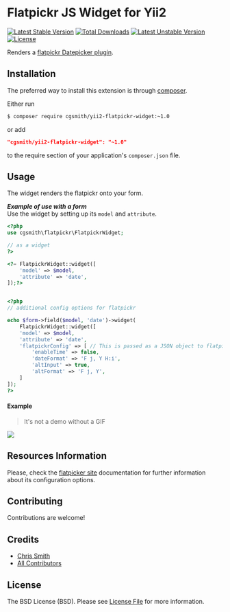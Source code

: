 Flatpickr JS Widget for Yii2
====================================

[![Latest Stable Version](http://poser.pugx.org/cgsmith/yii2-flatpickr-widget/v)](https://packagist.org/packages/cgsmith/yii2-flatpickr-widget) 
[![Total Downloads](http://poser.pugx.org/cgsmith/yii2-flatpickr-widget/downloads)](https://packagist.org/packages/cgsmith/yii2-flatpickr-widget) 
[![Latest Unstable Version](http://poser.pugx.org/cgsmith/yii2-flatpickr-widget/v/unstable)](https://packagist.org/packages/cgsmith/yii2-flatpickr-widget) 
[![License](http://poser.pugx.org/cgsmith/yii2-flatpickr-widget/license)](https://packagist.org/packages/cgsmith/yii2-flatpickr-widget) 


Renders a [flatpickr Datepicker plugin](https://flatpickr.js.org/).

Installation
------------
The preferred way to install this extension is through [composer](http://getcomposer.org/download/).

Either run

```bash
$ composer require cgsmith/yii2-flatpickr-widget:~1.0
```
or add

```json
"cgsmith/yii2-flatpickr-widget": "~1.0"
```

to the require section of your application's `composer.json` file.

Usage
-----
The widget renders the flatpickr onto your form.

***Example of use with a form***  
Use the widget by setting up its `model` and `attribute`.

```php
<?php
use cgsmith\flatpickr\FlatpickrWidget;

// as a widget
?>

<?= FlatpickrWidget::widget([
    'model' => $model,
    'attribute' => 'date',
]);?>


<?php 
// additional config options for flatpickr

echo $form->field($model, 'date')->widget(
    FlatpickrWidget::widget([
    'model' => $model,
    'attribute' => 'date',
    'flatpickrConfig' => [ // This is passed as a JSON object to flatpickr
        'enableTime' => false,
        'dateFormat' => 'F j, Y H:i',
        'altInput' => true,
        'altFormat' => 'F j, Y',
    ]
]);
?>
```  

#### Example

> It's not a demo without a GIF

![](https://media.giphy.com/media/0FqQ0sWALaeWSSdxyw/giphy.gif)


Resources Information
-------------------
Please, check the [flatpicker site](https://flatpickr.js.org/options/) documentation for further information about its configuration options.

Contributing
------------

Contributions are welcome! 

Credits
-------

- [Chris Smith](https://github.com/cgsmith)
- [All Contributors](../../contributors)

License
-------

The BSD License (BSD). Please see [License File](LICENSE.md) for more information.
